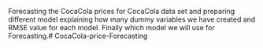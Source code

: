 
Forecasting the CocaCola prices for CocaCola data set and preparing different model explaining how many dummy variables we have created and RMSE value for each model. Finally which model we will use for Forecasting.# CocaCola-price-Forecasting
